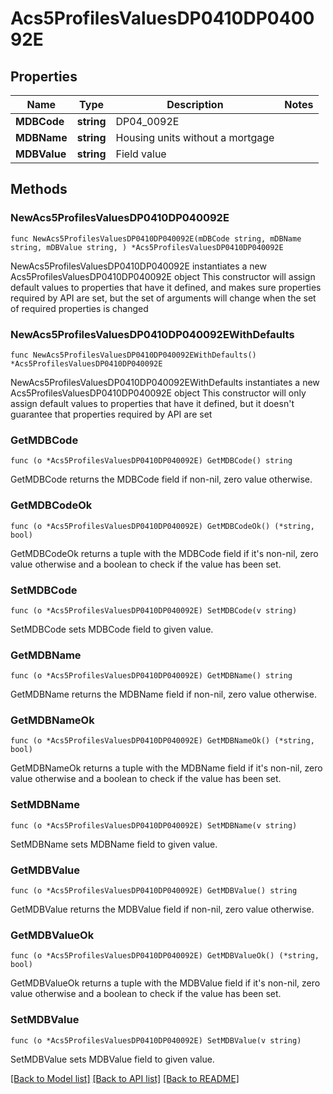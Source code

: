 # Acs5ProfilesValuesDP0410DP040092E

## Properties

Name | Type | Description | Notes
------------ | ------------- | ------------- | -------------
**MDBCode** | **string** | DP04_0092E | 
**MDBName** | **string** | Housing units without a mortgage | 
**MDBValue** | **string** | Field value | 

## Methods

### NewAcs5ProfilesValuesDP0410DP040092E

`func NewAcs5ProfilesValuesDP0410DP040092E(mDBCode string, mDBName string, mDBValue string, ) *Acs5ProfilesValuesDP0410DP040092E`

NewAcs5ProfilesValuesDP0410DP040092E instantiates a new Acs5ProfilesValuesDP0410DP040092E object
This constructor will assign default values to properties that have it defined,
and makes sure properties required by API are set, but the set of arguments
will change when the set of required properties is changed

### NewAcs5ProfilesValuesDP0410DP040092EWithDefaults

`func NewAcs5ProfilesValuesDP0410DP040092EWithDefaults() *Acs5ProfilesValuesDP0410DP040092E`

NewAcs5ProfilesValuesDP0410DP040092EWithDefaults instantiates a new Acs5ProfilesValuesDP0410DP040092E object
This constructor will only assign default values to properties that have it defined,
but it doesn't guarantee that properties required by API are set

### GetMDBCode

`func (o *Acs5ProfilesValuesDP0410DP040092E) GetMDBCode() string`

GetMDBCode returns the MDBCode field if non-nil, zero value otherwise.

### GetMDBCodeOk

`func (o *Acs5ProfilesValuesDP0410DP040092E) GetMDBCodeOk() (*string, bool)`

GetMDBCodeOk returns a tuple with the MDBCode field if it's non-nil, zero value otherwise
and a boolean to check if the value has been set.

### SetMDBCode

`func (o *Acs5ProfilesValuesDP0410DP040092E) SetMDBCode(v string)`

SetMDBCode sets MDBCode field to given value.


### GetMDBName

`func (o *Acs5ProfilesValuesDP0410DP040092E) GetMDBName() string`

GetMDBName returns the MDBName field if non-nil, zero value otherwise.

### GetMDBNameOk

`func (o *Acs5ProfilesValuesDP0410DP040092E) GetMDBNameOk() (*string, bool)`

GetMDBNameOk returns a tuple with the MDBName field if it's non-nil, zero value otherwise
and a boolean to check if the value has been set.

### SetMDBName

`func (o *Acs5ProfilesValuesDP0410DP040092E) SetMDBName(v string)`

SetMDBName sets MDBName field to given value.


### GetMDBValue

`func (o *Acs5ProfilesValuesDP0410DP040092E) GetMDBValue() string`

GetMDBValue returns the MDBValue field if non-nil, zero value otherwise.

### GetMDBValueOk

`func (o *Acs5ProfilesValuesDP0410DP040092E) GetMDBValueOk() (*string, bool)`

GetMDBValueOk returns a tuple with the MDBValue field if it's non-nil, zero value otherwise
and a boolean to check if the value has been set.

### SetMDBValue

`func (o *Acs5ProfilesValuesDP0410DP040092E) SetMDBValue(v string)`

SetMDBValue sets MDBValue field to given value.



[[Back to Model list]](../README.md#documentation-for-models) [[Back to API list]](../README.md#documentation-for-api-endpoints) [[Back to README]](../README.md)


